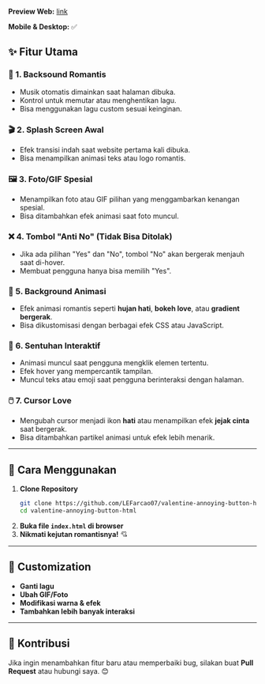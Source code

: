 **Preview Web:** [link](https://lefarcao07.github.io/valentine-annoying-button-html/)

**Mobile & Desktop:** ✅

## ✨ Fitur Utama

### 🎵 1. Backsound Romantis
- Musik otomatis dimainkan saat halaman dibuka.
- Kontrol untuk memutar atau menghentikan lagu.
- Bisa menggunakan lagu custom sesuai keinginan.

### 🎬 2. Splash Screen Awal
- Efek transisi indah saat website pertama kali dibuka.
- Bisa menampilkan animasi teks atau logo romantis.

### 🖼️ 3. Foto/GIF Spesial
- Menampilkan foto atau GIF pilihan yang menggambarkan kenangan spesial.
- Bisa ditambahkan efek animasi saat foto muncul.

### ❌ 4. Tombol "Anti No" (Tidak Bisa Ditolak)
- Jika ada pilihan "Yes" dan "No", tombol "No" akan bergerak menjauh saat di-hover.
- Membuat pengguna hanya bisa memilih "Yes".

### 🎇 5. Background Animasi
- Efek animasi romantis seperti **hujan hati**, **bokeh love**, atau **gradient bergerak**.
- Bisa dikustomisasi dengan berbagai efek CSS atau JavaScript.

### 💞 6. Sentuhan Interaktif
- Animasi muncul saat pengguna mengklik elemen tertentu.
- Efek hover yang mempercantik tampilan.
- Muncul teks atau emoji saat pengguna berinteraksi dengan halaman.

### 🖱️ 7. Cursor Love
- Mengubah cursor menjadi ikon **hati** atau menampilkan efek **jejak cinta** saat bergerak.
- Bisa ditambahkan partikel animasi untuk efek lebih menarik.

---

## 🚀 Cara Menggunakan
1. **Clone Repository**
   ```sh
   git clone https://github.com/LEFarcao07/valentine-annoying-button-html.git
   cd valentine-annoying-button-html
   ```
2. **Buka file `index.html` di browser**
3. **Nikmati kejutan romantisnya!** 💘

---

## 🎁 Customization
- **Ganti lagu**
- **Ubah GIF/Foto** 
- **Modifikasi warna & efek**
- **Tambahkan lebih banyak interaksi**

---

## 💌 Kontribusi
Jika ingin menambahkan fitur baru atau memperbaiki bug, silakan buat **Pull Request** atau hubungi saya. 😊
